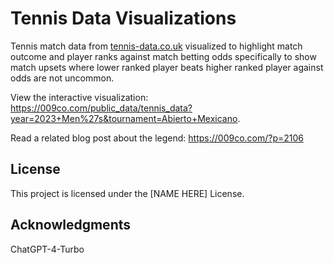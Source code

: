 # Tennis Data Visualizations

Tennis match data from <a href="tennis-data.co.uk" target="_blank">tennis-data.co.uk</a> visualized to highlight match outcome and player ranks against match betting odds specifically to show match upsets where lower ranked player beats higher ranked player against odds are not uncommon.

View the interactive visualization: <a href="https://009co.com/public_data/tennis_data?year=2023+Men%27s&tournament=Abierto+Mexicano" target="_blank">https://009co.com/public_data/tennis_data?year=2023+Men%27s&tournament=Abierto+Mexicano</a>.

Read a related blog post about the legend: <a href="https://009co.com/?p=2106" target="_blank">https://009co.com/?p=2106</a>

## License

This project is licensed under the [NAME HERE] License.

## Acknowledgments

ChatGPT-4-Turbo